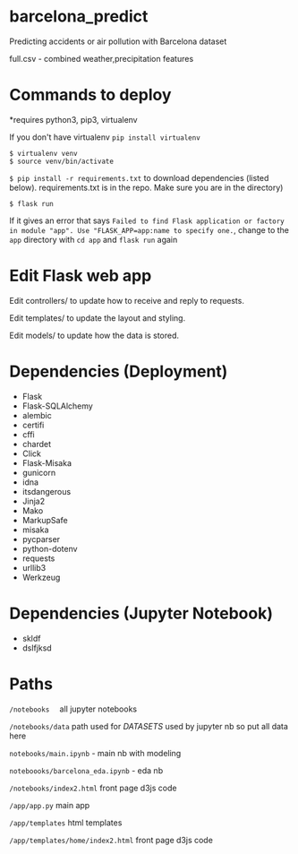 # barcelona_predict
Predicting accidents or air pollution with Barcelona dataset

full.csv - combined weather,precipitation features 

# Commands to deploy
*requires python3, pip3, virtualenv 

If you don't have virtualenv `pip install virtualenv`

```
$ virtualenv venv
$ source venv/bin/activate
```
 
`$ pip install -r requirements.txt` to download dependencies (listed below). requirements.txt is in the repo. Make sure you are in the directory)

`$ flask run`

If it gives an error that says `Failed to find Flask application or factory in module "app". Use "FLASK_APP=app:name to specify one.`, change to the `app` directory with `cd app`  and `flask run` again

# Edit Flask web app

Edit controllers/ to update how to receive and reply to requests.

Edit templates/ to update the layout and styling.

Edit models/ to update how the data is stored.


# Dependencies (Deployment)
- Flask 
- Flask-SQLAlchemy
- alembic
- certifi
- cffi
- chardet
- Click
- Flask-Misaka
- gunicorn
- idna
- itsdangerous
- Jinja2
- Mako
- MarkupSafe
- misaka
- pycparser
- python-dotenv
- requests
- urllib3
- Werkzeug

# Dependencies (Jupyter Notebook)
- skldf
- dslfjksd


# Paths
`/notebooks  ` all jupyter notebooks 

`/notebooks/data` path used for *DATASETS* used by jupyter nb so put all data here

`notebooks/main.ipynb` - main nb with modeling

`noteboooks/barcelona_eda.ipynb` - eda nb 

`/notebooks/index2.html` front page d3js code

`/app/app.py` main app

`/app/templates` html templates

`/app/templates/home/index2.html` front page d3js code




